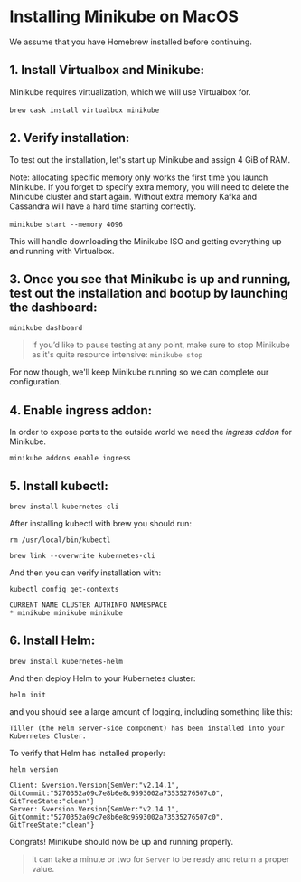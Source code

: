 # Installing Minikube on MacOS

We assume that you have Homebrew installed before continuing.

## 1. Install Virtualbox and Minikube:

Minikube requires virtualization, which we will use Virtualbox for. 

`brew cask install virtualbox minikube` 

## 2. Verify installation:

To test out the installation, let's start up Minikube and assign 4 GiB of RAM. 

Note: allocating specific memory only works the first time you launch Minikube. If you forget to specify extra memory, you will need to delete the Minicube cluster and start again. Without extra memory Kafka and Cassandra will have a hard time starting correctly.

`minikube start --memory 4096` 

This will handle downloading the Minikube ISO and getting everything up and running with Virtualbox.

## 3. Once you see that Minikube is up and running, test out the installation and bootup by launching the dashboard:

`minikube dashboard`

> If you’d like to pause testing at any point, make sure to stop Minikube as it's quite resource intensive: `minikube stop`

For now though, we'll keep Minikube running so we can complete our configuration. 

## 4. Enable ingress addon:

In order to expose ports to the outside world we need the _ingress addon_ for Minikube.

`minikube addons enable ingress`


## 5. Install kubectl:

`brew install kubernetes-cli`

After installing kubectl with brew you should run:

`rm /usr/local/bin/kubectl`

`brew link --overwrite kubernetes-cli`

And then you can verify installation with:

`kubectl config get-contexts`

``` 
CURRENT NAME CLUSTER AUTHINFO NAMESPACE 
* minikube minikube minikube 
```

## 6. Install Helm:

`brew install kubernetes-helm`

And then deploy Helm to your Kubernetes cluster:

`helm init`

and you should see a large amount of logging, including something like this:

```
Tiller (the Helm server-side component) has been installed into your Kubernetes Cluster.
```

To verify that Helm has installed properly:

`helm version`

``` 
Client: &version.Version{SemVer:"v2.14.1", GitCommit:"5270352a09c7e8b6e8c9593002a73535276507c0", GitTreeState:"clean"} 
Server: &version.Version{SemVer:"v2.14.1", GitCommit:"5270352a09c7e8b6e8c9593002a73535276507c0", GitTreeState:"clean"} 
```

Congrats! Minikube should now be up and running properly.

> It can take a minute or two for `Server` to be ready and return a proper value.
